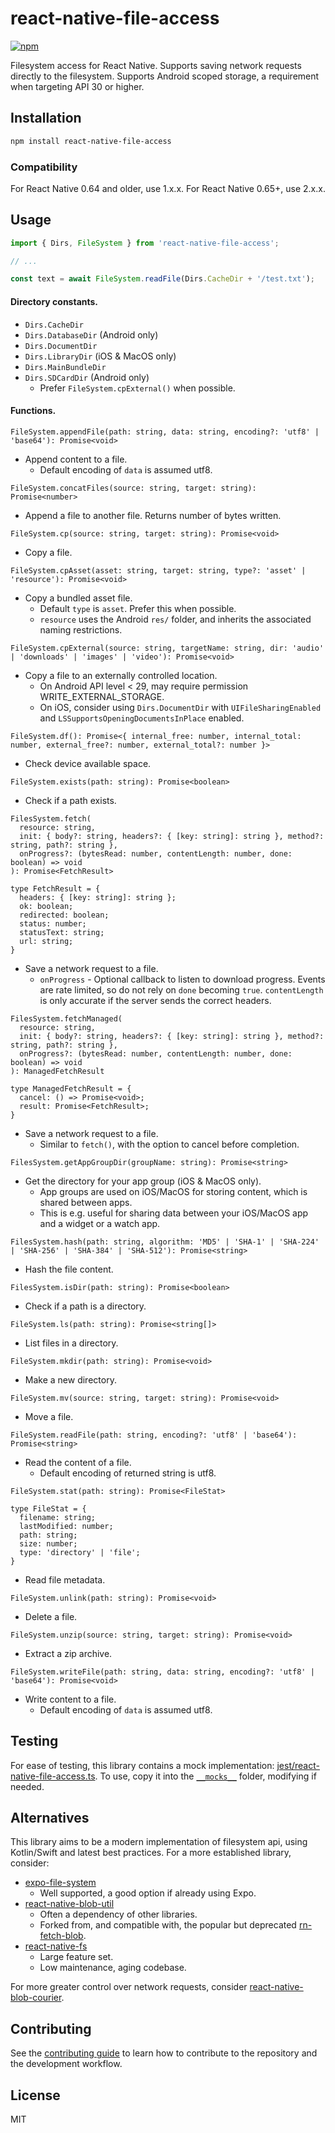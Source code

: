 # react-native-file-access

[![npm](https://img.shields.io/npm/v/react-native-file-access)](https://www.npmjs.com/package/react-native-file-access)

Filesystem access for React Native. Supports saving network requests directly
to the filesystem. Supports Android scoped storage, a requirement when targeting
API 30 or higher.

## Installation

```sh
npm install react-native-file-access
```

### Compatibility

For React Native 0.64 and older, use 1.x.x. For React Native 0.65+, use 2.x.x.

## Usage

```js
import { Dirs, FileSystem } from 'react-native-file-access';

// ...

const text = await FileSystem.readFile(Dirs.CacheDir + '/test.txt');
```

#### Directory constants.

- `Dirs.CacheDir`
- `Dirs.DatabaseDir` (Android only)
- `Dirs.DocumentDir`
- `Dirs.LibraryDir` (iOS & MacOS only)
- `Dirs.MainBundleDir`
- `Dirs.SDCardDir` (Android only)
  - Prefer `FileSystem.cpExternal()` when possible.

#### Functions.

`FileSystem.appendFile(path: string, data: string, encoding?: 'utf8' | 'base64'): Promise<void>`

- Append content to a file.
  - Default encoding of `data` is assumed utf8.

`FileSystem.concatFiles(source: string, target: string): Promise<number>`

- Append a file to another file. Returns number of bytes written.

`FileSystem.cp(source: string, target: string): Promise<void>`

- Copy a file.

`FileSystem.cpAsset(asset: string, target: string, type?: 'asset' | 'resource'): Promise<void>`

- Copy a bundled asset file.
  - Default `type` is `asset`. Prefer this when possible.
  - `resource` uses the Android `res/` folder, and inherits the associated
    naming restrictions.

`FileSystem.cpExternal(source: string, targetName: string, dir: 'audio' | 'downloads' | 'images' | 'video'): Promise<void>`

- Copy a file to an externally controlled location.
  - On Android API level < 29, may require permission WRITE_EXTERNAL_STORAGE.
  - On iOS, consider using `Dirs.DocumentDir` with `UIFileSharingEnabled`
    and `LSSupportsOpeningDocumentsInPlace` enabled.

`FileSystem.df(): Promise<{ internal_free: number, internal_total: number, external_free?: number, external_total?: number }>`

- Check device available space.

`FileSystem.exists(path: string): Promise<boolean>`

- Check if a path exists.

```
FilesSystem.fetch(
  resource: string,
  init: { body?: string, headers?: { [key: string]: string }, method?: string, path?: string },
  onProgress?: (bytesRead: number, contentLength: number, done: boolean) => void
): Promise<FetchResult>

type FetchResult = {
  headers: { [key: string]: string };
  ok: boolean;
  redirected: boolean;
  status: number;
  statusText: string;
  url: string;
}
```

- Save a network request to a file.
  - `onProgress` - Optional callback to listen to download progress. Events
    are rate limited, so do not rely on `done` becoming `true`.
    `contentLength` is only accurate if the server sends the correct headers.

```
FilesSystem.fetchManaged(
  resource: string,
  init: { body?: string, headers?: { [key: string]: string }, method?: string, path?: string },
  onProgress?: (bytesRead: number, contentLength: number, done: boolean) => void
): ManagedFetchResult

type ManagedFetchResult = {
  cancel: () => Promise<void>;
  result: Promise<FetchResult>;
}
```

- Save a network request to a file.
  - Similar to `fetch()`, with the option to cancel before completion.

`FilesSystem.getAppGroupDir(groupName: string): Promise<string>`

- Get the directory for your app group (iOS & MacOS only).
  - App groups are used on iOS/MacOS for storing content, which is shared between apps.
  - This is e.g. useful for sharing data between your iOS/MacOS app and a widget or a watch app.

`FilesSystem.hash(path: string, algorithm: 'MD5' | 'SHA-1' | 'SHA-224' | 'SHA-256' | 'SHA-384' | 'SHA-512'): Promise<string>`

- Hash the file content.

`FilesSystem.isDir(path: string): Promise<boolean>`

- Check if a path is a directory.

`FileSystem.ls(path: string): Promise<string[]>`

- List files in a directory.

`FileSystem.mkdir(path: string): Promise<void>`

- Make a new directory.

`FileSystem.mv(source: string, target: string): Promise<void>`

- Move a file.

`FileSystem.readFile(path: string, encoding?: 'utf8' | 'base64'): Promise<string>`

- Read the content of a file.
  - Default encoding of returned string is utf8.

```
FileSystem.stat(path: string): Promise<FileStat>

type FileStat = {
  filename: string;
  lastModified: number;
  path: string;
  size: number;
  type: 'directory' | 'file';
}
```

- Read file metadata.

`FileSystem.unlink(path: string): Promise<void>`

- Delete a file.

`FileSystem.unzip(source: string, target: string): Promise<void>`

- Extract a zip archive.

`FileSystem.writeFile(path: string, data: string, encoding?: 'utf8' | 'base64'): Promise<void>`

- Write content to a file.
  - Default encoding of `data` is assumed utf8.

## Testing

For ease of testing, this library contains a mock implementation:
[jest/react-native-file-access.ts](https://github.com/alpha0010/react-native-file-access/blob/master/jest/react-native-file-access.ts).
To use, copy it into the [`__mocks__`](https://jestjs.io/docs/en/manual-mocks#mocking-node-modules)
folder, modifying if needed.

## Alternatives

This library aims to be a modern implementation of filesystem api, using Kotlin/Swift
and latest best practices. For a more established library, consider:

- [expo-file-system](https://docs.expo.io/versions/latest/sdk/filesystem/)
  - Well supported, a good option if already using Expo.
- [react-native-blob-util](https://github.com/RonRadtke/react-native-blob-util)
  - Often a dependency of other libraries.
  - Forked from, and compatible with, the popular but deprecated [rn-fetch-blob](https://github.com/joltup/rn-fetch-blob).
- [react-native-fs](https://github.com/itinance/react-native-fs)
  - Large feature set.
  - Low maintenance, aging codebase.

For more greater control over network requests, consider
[react-native-blob-courier](https://github.com/edeckers/react-native-blob-courier).

## Contributing

See the [contributing guide](CONTRIBUTING.md) to learn how to contribute to the repository and the development workflow.

## License

MIT
